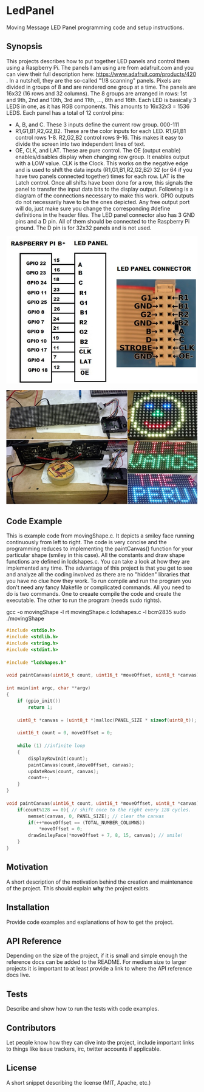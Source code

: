 # LedPanel
Moving Message LED Panel programming code and setup instructions.
## Synopsis
This projects describes how to put together LED panels and control them using a Raspberry Pi. The panels I am using are from adafruit.com and you can view their full description here: https://www.adafruit.com/products/420 .
In a nutshell, they are the so-called "1/8 scanning" panels. Pixels are divided in groups of 8 and are rendered one group at a time. The panels are 16x32 (16 rows and 32 columns). The 8 groups are arranged in rows: 1st and 9th, 2nd and 10th, 3rd and 11th, ..., 8th and 16th.
Each LED is basically 3 LEDS in one, as it has RGB components. This amounts to 16x32x3 = 1536 LEDS.
Each panel has a total of 12 control pins:
* A, B, and C. These 3 inputs define the current row group. 000-111 
* R1,G1,B1,R2,G2,B2. These are the color inputs for each LED. R1,G1,B1 control rows 1-8. R2,G2,B2 control rows 9-16. This makes it easy to divide the screen into two independent lines of text.
* OE, CLK, and LAT. These are pure control. The OE (output enable) enables/disables display when changing row group. It enables output with a LOW value. CLK is the Clock. This works on the negative edge and is used to shift the data inputs (R1,G1,B1,R2,G2,B2) 32 (or 64 if you have two panels connected together) times for each row.
LAT is the Latch control. Once all shifts have been done for a row, this signals the panel to transfer the input data bits to the display output. Following is a diagram of the connections necessary to make this work. GPIO outputs do not necessarily have to be the ones depicted. Any free output port will do, just make sure you change the corresponding #define definitions in the header files. The LED panel connector also has 3 GND pins and a D pin. All of them should be connected to the Raspberry Pi ground. The D pin is for 32x32 panels and is not used.  

![Alt text](images/connections.jpg?raw=true "Connections")

![Alt text](images/connections2.jpg?raw=true "Connections2")

## Code Example

This is example code from movingShape.c. It depicts a smiley face running continuously from left to right. The code is very concise and the programming reduces to implementing the paintCanvas() function for your particular shape (smiley in this case). All the constants and draw shape functions are defined in lcdshapes.c. You can take a look at how they are implemented any time. The advantage of this project is that you get to see and analyze all the coding involved as there are no "hidden" libraries that you have no clue how they work.
To run compile and run the program you don't need any fancy Makefile or complicated commands. All you need to do is two commands. One to creaate compile the code and create the executable. The other to run the program (needs sudo rights).

gcc -o movingShape -l rt movingShape.c lcdshapes.c -l bcm2835
sudo ./movingShape

```c
#include <stdio.h>
#include <stdlib.h>
#include <string.h>
#include <stdint.h>

#include "lcdshapes.h"

void paintCanvas(uint16_t count, uint16_t *moveOffset, uint8_t *canvas);

int main(int argc, char **argv)
{
	if (gpio_init())
		return 1;

	uint8_t *canvas = (uint8_t *)malloc(PANEL_SIZE * sizeof(uint8_t));

	uint16_t count = 0, moveOffset = 0;

	while (1) //infinite loop
	{
		displayRowInit(count);
		paintCanvas(count,&moveOffset, canvas);
		updateRows(count, canvas);
		count++;
	}
}

void paintCanvas(uint16_t count, uint16_t *moveOffset, uint8_t *canvas){
	if(count%128 == 0){ // shift once to the right every 128 cycles.
		memset(canvas, 0, PANEL_SIZE); // clear the canvas
		if(++*moveOffset == (TOTAL_NUMBER_COLUMNS))
			*moveOffset = 0;
		drawSmileyFace(*moveOffset + 7, 8, 15, canvas); // smile!
	}
}
```
## Motivation

A short description of the motivation behind the creation and maintenance of the project. This should explain **why** the project exists.

## Installation

Provide code examples and explanations of how to get the project.

## API Reference

Depending on the size of the project, if it is small and simple enough the reference docs can be added to the README. For medium size to larger projects it is important to at least provide a link to where the API reference docs live.

## Tests

Describe and show how to run the tests with code examples.

## Contributors

Let people know how they can dive into the project, include important links to things like issue trackers, irc, twitter accounts if applicable.

## License

A short snippet describing the license (MIT, Apache, etc.)
